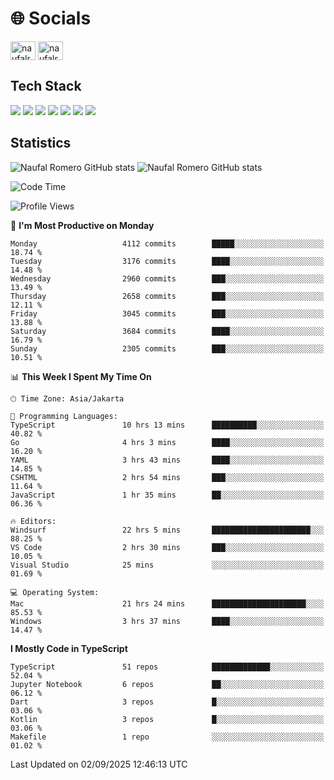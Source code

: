 <h1 align="">🌐 Socials</h1>
<p align="left">
<a href="https://linkedin.com/in/naufal-romero-putra-pratama-9ab816177/" target="blank"><img align="center" src="https://raw.githubusercontent.com/rahuldkjain/github-profile-readme-generator/master/src/images/icons/Social/linked-in-alt.svg" alt="naufalromero" height="30" width="40" /></a>
<a href="https://instagram.com/naufalromero" target="blank"><img align="center" src="https://raw.githubusercontent.com/rahuldkjain/github-profile-readme-generator/master/src/images/icons/Social/instagram.svg" alt="naufalromero" height="30" width="40" /></a>
</p>


<h2 align="">Tech Stack</h2>
<div align="">
  <img src="https://img.shields.io/badge/next.js-000000?style=for-the-badge&logo=nextdotjs&logoColor=white"/>
 <img src="https://img.shields.io/badge/typescript-%23007ACC.svg?style=for-the-badge&logo=typescript&logoColor=white"/>
 <img src="https://img.shields.io/badge/react-%2320232a.svg?style=for-the-badge&logo=react&logoColor=%2361DAFB"/>
 <img src="https://img.shields.io/badge/tailwindcss-%2338B2AC.svg?style=for-the-badge&logo=tailwind-css&logoColor=white"/>
 <img src="https://img.shields.io/badge/Prisma-3982CE?style=for-the-badge&logo=Prisma&logoColor=white"/>
 <img src="https://img.shields.io/badge/javascript-%23323330.svg?style=for-the-badge&logo=javascript&logoColor=%23F7DF1E"/>
 <img src="https://img.shields.io/badge/java-%23ED8B00.svg?style=for-the-badge&logo=openjdk&logoColor=white"/>
</div>


<h2 align="">Statistics</h2>
<div align="">
<img src="https://github-readme-stats-xi-nine-74.vercel.app/api?username=romves&show_icons=true&theme=tokyonight&include_all_commits=true&count_private=true" alt="Naufal Romero GitHub stats"/>
<img src="https://github-readme-stats-xi-nine-74.vercel.app/api/top-langs/?username=romves&theme=tokyonight&hide_border=false&include_all_commits=true&count_private=true&layout=compact" alt="Naufal Romero GitHub stats"/>
</div>

<!--START_SECTION:waka-->
![Code Time](http://img.shields.io/badge/Code%20Time-2%2C864%20hrs%2045%20mins-blue)

![Profile Views](http://img.shields.io/badge/Profile%20Views-0-blue)

📅 **I'm Most Productive on Monday** 

```text
Monday                   4112 commits        █████░░░░░░░░░░░░░░░░░░░░   18.74 % 
Tuesday                  3176 commits        ████░░░░░░░░░░░░░░░░░░░░░   14.48 % 
Wednesday                2960 commits        ███░░░░░░░░░░░░░░░░░░░░░░   13.49 % 
Thursday                 2658 commits        ███░░░░░░░░░░░░░░░░░░░░░░   12.11 % 
Friday                   3045 commits        ███░░░░░░░░░░░░░░░░░░░░░░   13.88 % 
Saturday                 3684 commits        ████░░░░░░░░░░░░░░░░░░░░░   16.79 % 
Sunday                   2305 commits        ███░░░░░░░░░░░░░░░░░░░░░░   10.51 % 
```


📊 **This Week I Spent My Time On** 

```text
🕑︎ Time Zone: Asia/Jakarta

💬 Programming Languages: 
TypeScript               10 hrs 13 mins      ██████████░░░░░░░░░░░░░░░   40.82 % 
Go                       4 hrs 3 mins        ████░░░░░░░░░░░░░░░░░░░░░   16.20 % 
YAML                     3 hrs 43 mins       ████░░░░░░░░░░░░░░░░░░░░░   14.85 % 
CSHTML                   2 hrs 54 mins       ███░░░░░░░░░░░░░░░░░░░░░░   11.64 % 
JavaScript               1 hr 35 mins        ██░░░░░░░░░░░░░░░░░░░░░░░   06.36 % 

🔥 Editors: 
Windsurf                 22 hrs 5 mins       ██████████████████████░░░   88.25 % 
VS Code                  2 hrs 30 mins       ███░░░░░░░░░░░░░░░░░░░░░░   10.05 % 
Visual Studio            25 mins             ░░░░░░░░░░░░░░░░░░░░░░░░░   01.69 % 

💻 Operating System: 
Mac                      21 hrs 24 mins      █████████████████████░░░░   85.53 % 
Windows                  3 hrs 37 mins       ████░░░░░░░░░░░░░░░░░░░░░   14.47 % 
```

**I Mostly Code in TypeScript** 

```text
TypeScript               51 repos            █████████████░░░░░░░░░░░░   52.04 % 
Jupyter Notebook         6 repos             ██░░░░░░░░░░░░░░░░░░░░░░░   06.12 % 
Dart                     3 repos             █░░░░░░░░░░░░░░░░░░░░░░░░   03.06 % 
Kotlin                   3 repos             █░░░░░░░░░░░░░░░░░░░░░░░░   03.06 % 
Makefile                 1 repo              ░░░░░░░░░░░░░░░░░░░░░░░░░   01.02 % 
```




 Last Updated on 02/09/2025 12:46:13 UTC
<!--END_SECTION:waka-->
